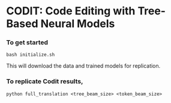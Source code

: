 # CODIT: Code Editing with Tree-Based Neural Models



### To get started

```
bash initialize.sh
```
This will download the data and trained models for replication. 


### To replicate Codit results, 

```
python full_translation <tree_beam_size> <token_beam_size>
```
